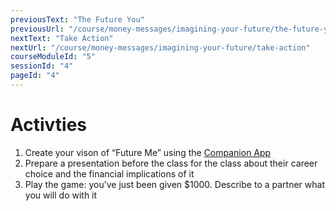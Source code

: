 ```yaml
---
previousText: "The Future You"
previousUrl: "/course/money-messages/imagining-your-future/the-future-you"
nextText: "Take Action"
nextUrl: "/course/money-messages/imagining-your-future/take-action"
courseModuleId: "5"
sessionId: "4"
pageId: "4"
---
```



# Activties
1. Create your vison of “Future Me” using the <a href="">Companion App</a>
2. Prepare a presentation before the class for the class about their career choice and the financial implications of it
3. Play the game: you’ve just been given $1000. Describe to a partner what you will do with it